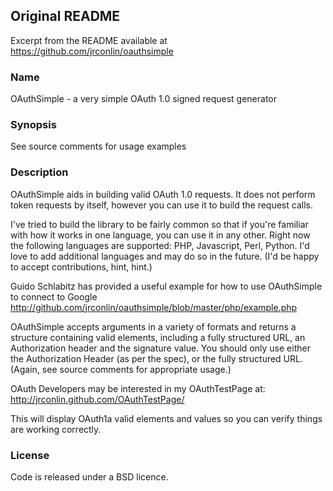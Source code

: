 
## Original README

Excerpt from the README available at https://github.com/jrconlin/oauthsimple

### Name

OAuthSimple - a very simple OAuth 1.0 signed request generator

### Synopsis

See source comments for usage examples

### Description

OAuthSimple aids in building valid OAuth 1.0 requests. It does not perform
token requests by itself, however you can use it to build the request calls.

I've tried to build the library to be fairly common so that if you're familiar
with how it works in one language, you can use it in any other. Right now the
following languages are supported: PHP, Javascript, Perl, Python. I'd love to add additional
languages and may do so in the future. (I'd be happy to accept contributions,
hint, hint.)

Guido Schlabitz has provided a useful example for how to use
OAuthSimple to connect to Google
http://github.com/jrconlin/oauthsimple/blob/master/php/example.php

OAuthSimple accepts arguments in a variety of formats and returns a structure
containing valid elements, including a fully structured URL, an Authorization
header and the signature value. You should only use either the Authorization
Header (as per the spec), or the fully structured URL. (Again, see source
comments for appropriate usage.)

OAuth Developers may be interested in my OAuthTestPage at:
http://jrconlin.github.com/OAuthTestPage/

This will display OAuth1a valid elements and values so you can verify things are working correctly.

### License

Code is released under a BSD licence.

